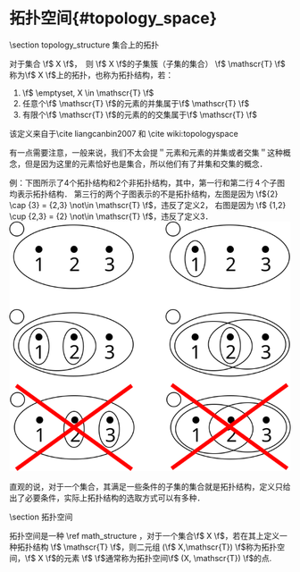 拓扑空间{#topology_space}
=======================


\section topology_structure 集合上的拓扑

对于集合 \f$ X \f$，　则 \f$ X \f$的子集簇（子集的集合） \f$ \mathscr{T} \f$ 称为\f$ X \f$上的拓扑，也称为拓扑结构，若：

1. \f$ \emptyset, X \in \mathscr{T} \f$ 
2. 任意个\f$ \mathscr{T} \f$的元素的并集属于\f$ \mathscr{T} \f$
3. 有限个\f$ \mathscr{T} \f$的元素的的交集属于\f$ \mathscr{T} \f$

该定义来自于\cite liangcanbin2007 和 \cite wiki:topologyspace

有一点需要注意，一般来说，我们不太会提＂元素和元素的并集或者交集＂这种概念，但是因为这里的元素恰好也是集合，所以他们有了并集和交集的概念．

例：下图所示了4个拓扑结构和2个非拓扑结构，其中，第一行和第二行４个子图均表示拓扑结构．
第三行的两个子图表示的不是拓扑结构，左图是因为 \f${2} \cap {3} = {2,3} \not\in \mathscr{T} \f$，违反了定义2，
右图是因为 \f$ {1,2} \cup {2,3} = {2} \not\in \mathscr{T} \f$，违反了定义3．
![](./figures/Topological_space_examples.svg)

直观的说，对于一个集合，其满足一些条件的子集的集合就是拓扑结构，定义只给出了必要条件，实际上拓扑结构的选取方式可以有多种．


\section 拓扑空间　

拓扑空间是一种 \ref math_structure ，对于一个集合\f$ X \f$，若在其上定义一种拓扑结构 \f$ 
\mathscr{T} \f$，则二元组 (\f$ X,\mathscr{T}) \f$称为拓扑空间，\f$ X \f$的元素 \f$  \f$通常称为拓扑空间\f$ (X, \mathscr{T}) \f$的点.

